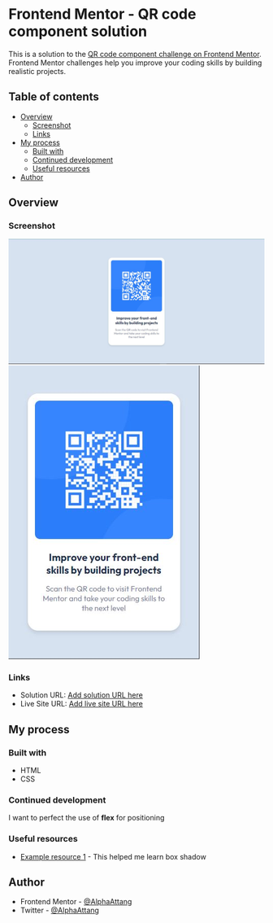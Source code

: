 # Frontend Mentor - QR code component solution

This is a solution to the [QR code component challenge on Frontend Mentor](https://www.frontendmentor.io/challenges/qr-code-component-iux_sIO_H). Frontend Mentor challenges help you improve your coding skills by building realistic projects. 

## Table of contents

- [Overview](#overview)
  - [Screenshot](#screenshot)
  - [Links](#links)
- [My process](#my-process)
  - [Built with](#built-with)
  - [Continued development](#continued-development)
  - [Useful resources](#useful-resources)
- [Author](#author)


## Overview

### Screenshot

![My Solution - Desktop View](/qr-code-component-main/images/solution_desktop_view.JPG)
![My Solution - Mobile view](/qr-code-component-main/images/solution_mobile_view.JPG)


### Links

- Solution URL: [Add solution URL here](https://your-solution-url.com)
- Live Site URL: [Add live site URL here](https://your-live-site-url.com)

## My process

### Built with

- HTML
- CSS


### Continued development

I want to perfect the use of **flex** for positioning


### Useful resources

- [Example resource 1](https://www.w3schools.com/cssref/css3_pr_box-shadow.php) - This helped me learn box shadow


## Author

- Frontend Mentor - [@AlphaAttang](https://www.frontendmentor.io/profile/AlphaAttang)
- Twitter - [@AlphaAttang](https://www.twitter.com/AlphaAttang)
